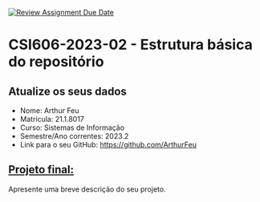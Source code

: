 [![Review Assignment Due Date](https://classroom.github.com/assets/deadline-readme-button-24ddc0f5d75046c5622901739e7c5dd533143b0c8e959d652212380cedb1ea36.svg)](https://classroom.github.com/a/OP3aNSDP)
# **CSI606-2023-02 - Estrutura básica do repositório**

## Atualize os seus dados

- Nome: Arthur Feu
- Matrícula: 21.1.8017
- Curso: Sistemas de Informação
- Semestre/Ano correntes: 2023.2
- Link para o seu GitHub: https://github.com/ArthurFeu

## [Projeto final:](./Projeto/README.md)

Apresente uma breve descrição do seu projeto.
